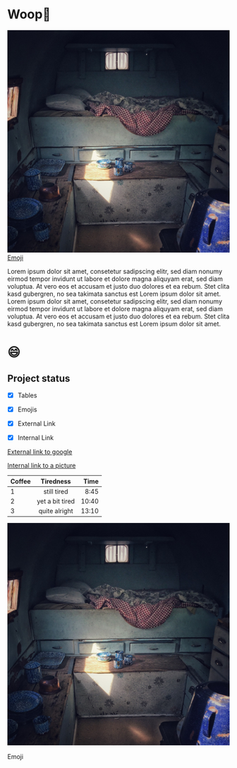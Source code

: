 # Woop:grimacing:

![alt text](./img/sleep-g4a40c23a8_1280.jpg "tiny house")
<a name="Emoji"></a>
[Emoji](#Emoji)

Lorem ipsum dolor sit amet, consetetur sadipscing elitr, sed diam nonumy eirmod tempor invidunt ut labore et dolore magna aliquyam erat, sed diam voluptua. At vero eos et accusam et justo duo dolores et ea rebum. Stet clita kasd gubergren, no sea takimata sanctus est Lorem ipsum dolor sit amet. Lorem ipsum dolor sit amet, consetetur sadipscing elitr, sed diam nonumy eirmod tempor invidunt ut labore et dolore magna aliquyam erat, sed diam voluptua. At vero eos et accusam et justo duo dolores et ea rebum. Stet clita kasd gubergren, no sea takimata sanctus est Lorem ipsum dolor sit amet.

# :smile:

## Project status

- [x] Tables
- [x] Emojis
- [x] External Link
- [x] Internal Link


[External link to google](https://www.google.com)


[Internal link to a picture](./img/sleep-g4a40c23a8_1280.jpg)




| Coffee  |   Tiredness    |  Time |
|----------|:-------------:|------:|
| 1 |  still tired         | 8:45  |
| 2 |    yet a bit tired   | 10:40 |
| 3 | quite alright        | 13:10 |

![alt text](./img/sleep-g4a40c23a8_1280.jpg "tiny house")

<a name="Emoji">Emoji</a>

